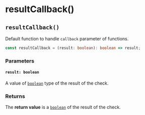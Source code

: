 # resultCallback()

## `resultCallback()`

Default function to handle `callback` parameter of functions.

```typescript
const resultCallback = (result: boolean): boolean => result;
```

### Parameters

#### `result: boolean`

A value of [`boolean`](https://developer.mozilla.org/en-US/docs/Web/JavaScript/Reference/Global\_Objects/Boolean) type of the result of the check.

### Returns

The **return value** is a [`boolean`](https://developer.mozilla.org/en-US/docs/Web/JavaScript/Reference/Global\_Objects/Boolean) of the result of the check.
